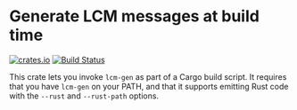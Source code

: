 # Generate LCM messages at build time

[![crates.io](http://meritbadge.herokuapp.com/lcm_gen)](https://crates.io/crates/lcm_gen)
[![Build Status](https://travis-ci.org/adeschamps/lcm.svg?branch=rust)](https://travis-ci.org/adeschamps/lcm)

This crate lets you invoke `lcm-gen` as part of a Cargo build script.
It requires that you have `lcm-gen` on your PATH, and that it supports emitting Rust code with the `--rust` and `--rust-path` options.
